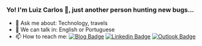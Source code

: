 ### Yo! I'm Luiz Carlos 👋, just another person hunting new bugs...

- 💬 Ask me about: Technology, travels
- 📣 We can talk in: English or Portuguese
- 📫 How to reach me: [![Blog Badge](https://img.shields.io/badge/Blog-luikz.github.io%2Fme-black)](https://luikz.github.io/me/)
[![Linkedin Badge](https://img.shields.io/badge/-LinkedIn-blue?style=flat-square&logo=Linkedin&logoColor=white&link=https://www.linkedin.com/in/luiz-carlos5/)](https://www.linkedin.com/in/luiz-carlos5/)
[![Outlook Badge](https://img.shields.io/badge/-luizcarlos----1%40hotmail.com-blue?style=flat-square&logo=Windows&logoColor=white&link=mailto:luizcarlos--1@hotmail.com)](mailto:luizcarlos--1@hotmail.com)
